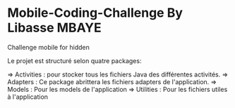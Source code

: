 # Mobile-Coding-Challenge By Libasse MBAYE
Challenge mobile for hidden

Le projet est structuré selon quatre packages:
 
=> Activities : pour stocker tous les fichiers Java des différentes activités.
=> Adapters : Ce package abrittera les fichiers adapters de l'application.
=> Models : Pour les models de l'application
=> Utilities : Pour les fichiers utiles à l'application
